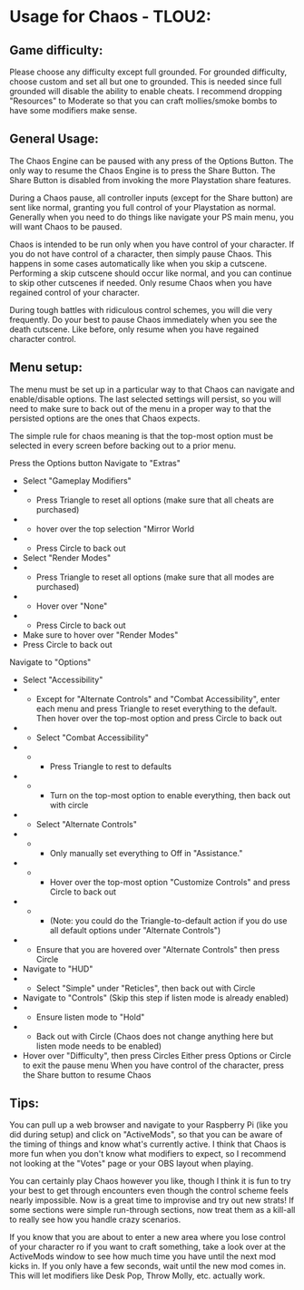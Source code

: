 # Usage for Chaos - TLOU2:

## Game difficulty:

Please choose any difficulty except full grounded.  For grounded difficulty, choose custom and set all but one to grounded.  This is needed since full grounded will disable the ability to enable cheats.  I recommend dropping "Resources" to Moderate so that you can craft mollies/smoke bombs to have some modifiers make sense.


## General Usage:

The Chaos Engine can be paused with any press of the Options Button.  The only way to resume the Chaos Engine is to press the Share Button.  The Share Button is disabled from invoking the more Playstation share features.  

During a Chaos pause, all controller inputs (except for the Share button) are sent like normal, granting you full control of your Playstation as normal.  Generally when you need to do things like navigate your PS main menu, you will want Chaos to be paused.

Chaos is intended to be run only when you have control of your character.  If you do not have control of a character, then simply pause Chaos.  This happens in some cases automatically like when you skip a cutscene.  Performing a skip cutscene should occur like normal, and you can continue to skip other cutscenes if needed.  Only resume Chaos when you have regained control of your character.

During tough battles with ridiculous control schemes, you will die very frequently.  Do your best to pause Chaos immediately when you see the death cutscene.  Like before, only resume when you have regained character control.



## Menu setup:
The menu must be set up in a particular way to that Chaos can navigate and enable/disable options.  The last selected settings will persist, so you will need to make sure to back out of the menu in a proper way to that the persisted options are the ones that Chaos expects.

The simple rule for chaos meaning is that the top-most option must be selected in every screen before backing out to a prior menu.


Press the Options button
Navigate to "Extras"
 - Select "Gameplay Modifiers"
 - - Press Triangle to reset all options (make sure that all cheats are purchased)
 - - hover over the top selection "Mirror World
 - - Press Circle to back out
 - Select "Render Modes"
 - - Press Triangle to reset all options (make sure that all modes are purchased)
 - - Hover over "None"
 - - Press Circle to back out
 - Make sure to hover over "Render Modes"
 - Press Circle to back out

Navigate to "Options"
 - Select "Accessibility"
 - - Except for "Alternate Controls" and "Combat Accessibility", enter each menu and press Triangle to reset everything to the default.  Then hover over the top-most option and press Circle to back out
 - - Select "Combat Accessibility"
 - - - Press Triangle to rest to defaults
 - - - Turn on the top-most option to enable everything, then back out with circle
 - - Select "Alternate Controls"
 - - - Only manually set everything to Off in "Assistance."
 - - - Hover over the top-most option "Customize Controls" and press Circle to back out
 - - - (Note: you could do the Triangle-to-default action if you do use all default options under "Alternate Controls")
 - - Ensure that you are hovered over "Alternate Controls" then press Circle
 - Navigate to "HUD"
 - - Select "Simple" under "Reticles", then back out with Circle
 - Navigate to "Controls" (Skip this step if listen mode is already enabled)
 - - Ensure listen mode to "Hold"
 - - Back out with Circle (Chaos does not change anything here but listen mode needs to be enabled)
 - Hover over "Difficulty", then press Circles
Either press Options or Circle to exit the pause menu
When you have control of the character, press the Share button to resume Chaos


## Tips:
You can pull up a web browser and navigate to your Raspberry Pi (like you did during setup) and click on "ActiveMods", so that you can be aware of the timing of things and know what's currently active.  I think that Chaos is more fun when you don't know what modifiers to expect, so I recommend not looking at the "Votes" page or your OBS layout when playing.

You can certainly play Chaos however you like, though I think it is fun to try your best to get through encounters even though the control scheme feels nearly impossible.  Now is a great time to improvise and try out new strats!  If some sections were simple run-through sections, now treat them as a kill-all to really see how you handle crazy scenarios.

If you know that you are about to enter a new area where you lose control of your character ro if you want to craft something, take a look over at the ActiveMods window to see how much time you have until the next mod kicks in.  If you only have a few seconds, wait until the new mod comes in.  This will let modifiers like Desk Pop, Throw Molly, etc. actually work.



